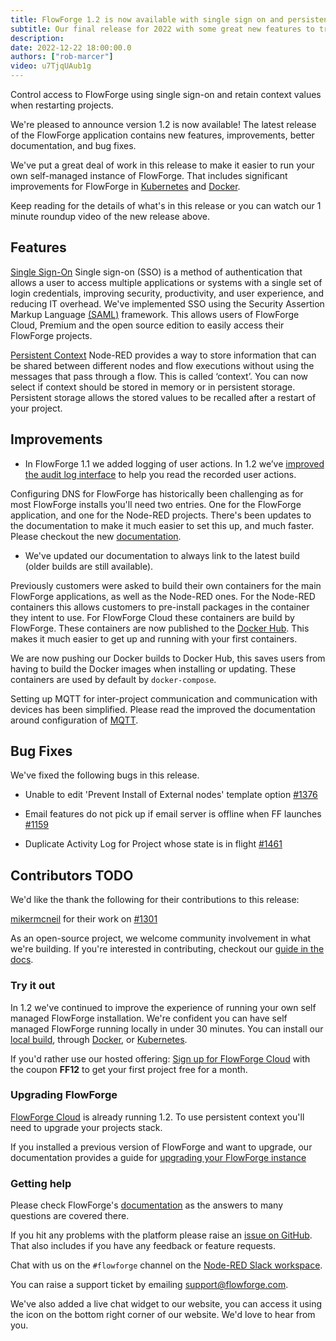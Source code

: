 ```yaml
---
title: FlowForge 1.2 is now available with single sign on and persistent context storage
subtitle: Our final release for 2022 with some great new features to try out
description: 
date: 2022-12-22 18:00:00.0
authors: ["rob-marcer"]
video: u7TjqUAub1g
---
```


Control access to FlowForge using single sign-on and retain context values when restarting projects.

<!--more-->

We're pleased to announce version 1.2 is now available! The latest release of the FlowForge application contains new features, improvements, better documentation, and bug fixes.

We've put a great deal of work in this release to make it easier to run your own self-managed instance of FlowForge. That includes significant improvements for FlowForge in [Kubernetes](https://flowforge.com/docs/install/kubernetes/) and [Docker](https://flowforge.com/docs/install/docker/).

Keep reading for the details of what's in this release or you can watch our 1 minute roundup video of the new release above.

## Features

[Single Sign-On](https://github.com/flowforge/flowforge/issues/226) Single sign-on (SSO) is a method of authentication that allows a user to access multiple applications or systems with a single set of login credentials, improving security, productivity, and user experience, and reducing IT overhead. We've implemented SSO using the Security Assertion Markup Language [(SAML)](https://en.wikipedia.org/wiki/Security_Assertion_Markup_Language) framework. This allows users of FlowForge Cloud, Premium and the open source edition to easily access their FlowForge projects.

[Persistent Context](https://github.com/flowforge/flowforge/issues/212) Node-RED provides a way to store information that can be shared between different nodes and flow executions without using the messages that pass through a flow. This is called ‘context’. You can now select if context should be stored in memory or in persistent storage. Persistent storage allows the stored values to be recalled after a restart of your project.

## Improvements

- In FlowForge 1.1 we added logging of user actions. In 1.2 we’ve [improved the audit log interface](https://github.com/flowforge/flowforge/issues/517) to help you read the recorded user actions.

Configuring DNS for FlowForge has historically been challenging as for most FlowForge installs you'll need two entries. One for the FlowForge application, and one for the Node-RED projects. There's been updates to the documentation to make it much easier to set this up, and much faster. Please checkout the new [documentation](<TODO link to docs>).

- We've updated our documentation to always link to the latest build (older builds are still available).

Previously customers were asked to build their own containers for the main FlowForge applications, as well as the Node-RED ones. For the Node-RED containers this allows customers to pre-install packages in the container they intent to use. For FlowForge Cloud these containers are build by FlowForge. These containers are now published to the [Docker Hub](https://hub.docker.com/u/flowforge). This makes it much easier to get up and running with your first containers.

We are now pushing our Docker builds to Docker Hub, this saves users from having to build the Docker images when installing or updating. These containers are used by default by `docker-compose`.

Setting up MQTT for inter-project communication and communication with devices has been simplified. Please read the improved the documentation around configuration of [MQTT](https://github.com/flowforge/flowforge/issues/1397).

## Bug Fixes

We've fixed the following bugs in this release.

- Unable to edit 'Prevent Install of External nodes' template option [#1376](https://github.com/flowforge/flowforge/issues/1376)

- Email features do not pick up if email server is offline when FF launches [#1159](https://github.com/flowforge/flowforge/issues/1159)

- Duplicate Activity Log for Project whose state is in flight [#1461](https://github.com/flowforge/flowforge/issues/1461)

## Contributors TODO

We'd like the thank the following for their contributions to this release:

[mikermcneil](https://github.com/mikermcneil) for their work on [#1301](https://github.com/flowforge/flowforge/pull/1301)

As an open-source project, we welcome community involvement in what we're building.
If you're interested in contributing, checkout our [guide in the docs](https://flowforge.com/docs/contribute/).

### Try it out

In 1.2 we've continued to improve the experience of running your own self managed FlowForge installation. We're confident you can have self managed FlowForge running locally in under 30 minutes.
You can install our [local build](https://flowforge.com/docs/install/local/), through [Docker](https://flowforge.com/docs/install/docker/), or [Kubernetes](https://flowforge.com/docs/install/kubernetes/).

If you'd rather use our hosted offering: [Sign up for FlowForge Cloud](https://app.flowforge.com/account/create?code=FF12)
with the coupon **FF12** to get your first project free for a month.

### Upgrading FlowForge

[FlowForge Cloud](https://app.flowforge.com) is already running 1.2. To use
persistent context you'll need to upgrade your projects stack.

If you installed a previous version of FlowForge and want to upgrade, our documentation provides a
guide for [upgrading your FlowForge instance](https://flowforge.com/docs/install/upgrading/)

### Getting help

Please check FlowForge's [documentation](https://flowforge.com/docs/) as the answers to many questions are covered there.

If you hit any problems with the platform please raise an [issue on GitHub](https://github.com/flowforge/flowforge/issues).
That also includes if you have any feedback or feature requests.

Chat with us on the `#flowforge` channel on the [Node-RED Slack workspace](https://nodered.org/slack).

You can raise a support ticket by emailing [support@flowforge.com](mailto:support@flowforge.com).

We've also added a live chat widget to our website, you can access it using the icon on the bottom right corner of our website. We'd love to hear from you.

